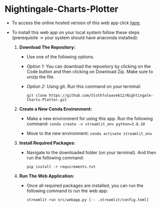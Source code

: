 # Nightingale-Charts-Plotter

* To access the online hosted version of this web app click [here](https://nightingale-charts-plotter.herokuapp.com/).

* To install this web app on your local system follow these steps (prerequisite -> your system should have anaconda installed):

  1. **Download The Repository:**

      * Use one of the following options.

      * *Option 1:* You can download the repository by clicking on the Code button and then clicking on Download Zip. Make sure to unzip the file.

      * *Option 2:* Using git. Run this command on your terminal:

        `git clone https://github.com/Slothfulwave612/Nightingale-Charts-Plotter.git`

  2. **Create a New Conda Environment:**

      * Make a new environment for using this app. Run the following command: `conda create -n streamlit_env python=3.8.10`
        
      * Move to the new environment: `conda activate streamlit_env`

  3. **Install Required Packages:**

      * Navigate to the downloaded folder (on your terminal). And then run the following command:

        `pip install -r requirements.txt`

  4. **Run The Web Application:**

      * Once all required packages are installed, you can run the following command to run the web app:

        `streamlit run src/webapp.py [-- .streamlit/config.toml]`